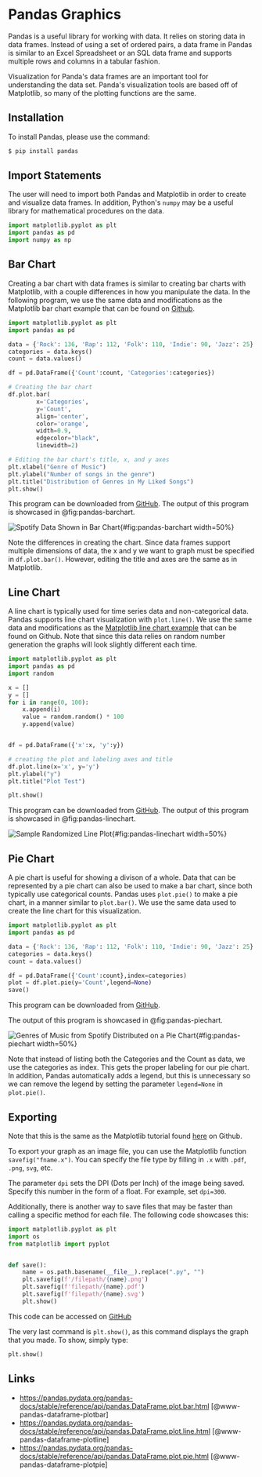 # Pandas Graphics

Pandas is a useful library for working with data. It relies on storing
data in data frames. Instead of using a set of ordered pairs, a data
frame in Pandas is similar to an Excel Spreadsheet or an SQL data
frame and supports multiple rows and columns in a tabular fashion.

Visualization for Panda's data frames are an important tool for
understanding the data set. Panda's visualization tools are based off
of Matplotlib, so many of the plotting functions are the same.

## Installation
To install Pandas, please use the command:

```bash
$ pip install pandas
```

## Import Statements

The user will need to import both Pandas and Matplotlib in order to
create and visualize data frames. In addition, Python's `numpy` may be
a useful library for mathematical procedures on the data.

```python
import matplotlib.pyplot as plt
import pandas as pd
import numpy as np
```

## Bar Chart

Creating a bar chart with data frames is similar to creating bar
charts with Matplotlib, with a couple differences in how you
manipulate the data. In the following program, we use the same data
and modifications as the Matplotlib bar chart example that can be found on 
[Github](https://github.com/cybertraining-dsc/reu2022/blob/main/project/graphics/examples/matplotlib-barchart.py).

```python
import matplotlib.pyplot as plt
import pandas as pd

data = {'Rock': 136, 'Rap': 112, 'Folk': 110, 'Indie': 90, 'Jazz': 25}
categories = data.keys()
count = data.values()

df = pd.DataFrame({'Count':count, 'Categories':categories})

# Creating the bar chart
df.plot.bar(
        x='Categories',
        y='Count',
        align='center',
        color='orange',
        width=0.9,
        edgecolor="black",
        linewidth=2)

# Editing the bar chart's title, x, and y axes
plt.xlabel("Genre of Music")
plt.ylabel("Number of songs in the genre")
plt.title("Distribution of Genres in My Liked Songs")
plt.show()
```

This program can be downloaded from
[GitHub](https://github.com/cybertraining-dsc/reu2022/tree/main/project/graphics/examples/pandas-barchart.py). 
The output of this program is showcased in @fig:pandas-barchart.

![Spotify Data Shown in Bar Chart](examples/images/pandas-barchart.svg){#fig:pandas-barchart width=50%} 


Note the differences in creating the chart. Since data frames support
multiple dimensions of data, the x and y we want to graph must be
specified in `df.plot.bar()`. However, editing the title and axes are
the same as in Matplotlib.

## Line Chart

A line chart is typically used for time series data and
non-categorical data. Pandas supports line chart visualization with
`plot.line()`. We use the same data and modifications as the
[Matplotlib line chart
example](https://github.com/cybertraining-dsc/reu2022/blob/main/project/graphics/examples/matplotlib-linechart.py)
that can be found on Github. Note that since this data relies on
random number generation the graphs will look slightly different each
time.

```python
import matplotlib.pyplot as plt
import pandas as pd
import random

x = []
y = []
for i in range(0, 100):
    x.append(i)
    value = random.random() * 100
    y.append(value)


df = pd.DataFrame({'x':x, 'y':y})

# creating the plot and labeling axes and title
df.plot.line(x='x', y='y')
plt.ylabel("y")
plt.title("Plot Test")

plt.show()
```

This program can be downloaded from
[GitHub](https://github.com/cybertraining-dsc/reu2022/tree/main/project/graphics/examples/pandas-linechart.py). 
The output of this program is showcased in @fig:pandas-linechart.


![Sample Randomized Line Plot](examples/images/pandas-linechart.svg){#fig:pandas-linechart width=50%}

## Pie Chart

A pie chart is useful for showing a divison of a whole. Data that can
be represented by a pie chart can also be used to make a bar chart,
since both typically use categorical counts. Pandas uses `plot.pie()`
to make a pie chart, in a manner similar to `plot.bar()`. We use the
same data used to create the line chart for this visualization.

```python
import matplotlib.pyplot as plt
import pandas as pd

data = {'Rock': 136, 'Rap': 112, 'Folk': 110, 'Indie': 90, 'Jazz': 25}
categories = data.keys()
count = data.values()

df = pd.DataFrame({'Count':count},index=categories)
plot = df.plot.pie(y='Count',legend=None)
save()
```

This program can be downloaded from
[GitHub](https://github.com/cybertraining-dsc/reu2022/tree/main/project/graphics/examples/pandas-piechart.py). 

The output of this program is showcased in @fig:pandas-piechart.

![Genres of Music from Spotify Distributed on a Pie Chart](examples/images/pandas-piechart.svg){#fig:pandas-piechart width=50%}

Note that instead of listing both the Categories and the Count as
data, we use the categories as index. This gets the proper labeling
for our pie chart. In addition, Pandas automatically adds a legend,
but this is unnecessary so we can remove the legend by setting the
parameter `legend=None` in `plot.pie()`.

## Exporting

Note that this is the same as the Matplotlib tutorial found
[here]((https://github.com/cybertraining-dsc/reu2022/tree/main/project/graphics/examples/pandas-linechart.py))
on Github.

To export your graph as an image file, you can use the Matplotlib
function `savefig("fname.x")`. You can specify the file type by
filling in `.x` with `.pdf`, `.png`, `svg`, etc.

The parameter `dpi` sets the DPI (Dots per Inch) of the image being
saved. Specify this number in the form of a float. For example, set
`dpi=300`.

Additionally, there is another way to save files that may be faster
than calling a specific method for each file. The following code
showcases this:

```python
import matplotlib.pyplot as plt
import os
from matplotlib import pyplot


def save():
    name = os.path.basename(__file__).replace(".py", "")
    plt.savefig(f'/filepath/{name}.png')
    plt.savefig(f'filepath/{name}.pdf')
    plt.savefig(f'filepath/{name}.svg')
    plt.show()
```

This code can be accessed on
[GitHub](https://github.com/cybertraining-dsc/reu2022/tree/main/project/graphics/examples/pandas-linechart.py)

The very last command is `plt.show()`, as this command displays the
graph that you made. To show, simply type:

```python
plt.show()
```

## Links

* <https://pandas.pydata.org/pandas-docs/stable/reference/api/pandas.DataFrame.plot.bar.html> [@www-pandas-dataframe-plotbar]
* <https://pandas.pydata.org/pandas-docs/stable/reference/api/pandas.DataFrame.plot.line.html> [@www-pandas-dataframe-plotline]
* <https://pandas.pydata.org/pandas-docs/stable/reference/api/pandas.DataFrame.plot.pie.html> [@www-pandas-dataframe-plotpie]